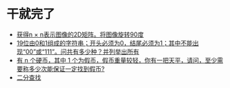 # 干就完了

* [获得n × n表示图像的2D矩阵。将图像旋转90度](https://github.com/renxinqiang/Algorithm/blob/master/2019-03-29.php)
* [19位由0和1组成的字符串；开头必须为0，结尾必须为1；其中不能出现“00”或“111”。问共有多少种？并列举出所有](https://github.com/renxinqiang/Algorithm/blob/master/2019-03-30.php)
* [有 n 个硬币，其中 1 个为假币，假币重量较轻，你有一把天平，请问，至少需要称多少次能保证一定找到假币?](https://github.com/renxinqiang/Algorithm/blob/master/2019-03-31.php)
* [二分查找](https://github.com/renxinqiang/Algorithm/blob/master/2019-04-01.php)